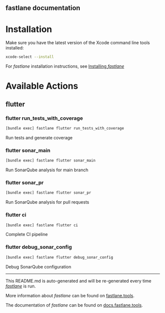fastlane documentation
----

# Installation

Make sure you have the latest version of the Xcode command line tools installed:

```sh
xcode-select --install
```

For _fastlane_ installation instructions, see [Installing _fastlane_](https://docs.fastlane.tools/#installing-fastlane)

# Available Actions

## flutter

### flutter run_tests_with_coverage

```sh
[bundle exec] fastlane flutter run_tests_with_coverage
```

Run tests and generate coverage

### flutter sonar_main

```sh
[bundle exec] fastlane flutter sonar_main
```

Run SonarQube analysis for main branch

### flutter sonar_pr

```sh
[bundle exec] fastlane flutter sonar_pr
```

Run SonarQube analysis for pull requests

### flutter ci

```sh
[bundle exec] fastlane flutter ci
```

Complete CI pipeline

### flutter debug_sonar_config

```sh
[bundle exec] fastlane flutter debug_sonar_config
```

Debug SonarQube configuration

----

This README.md is auto-generated and will be re-generated every time [_fastlane_](https://fastlane.tools) is run.

More information about _fastlane_ can be found on [fastlane.tools](https://fastlane.tools).

The documentation of _fastlane_ can be found on [docs.fastlane.tools](https://docs.fastlane.tools).
